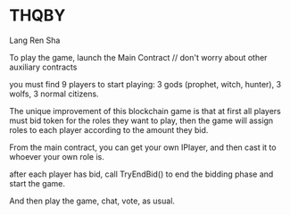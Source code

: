 # THQBY
Lang Ren Sha 


To play the game, launch the Main Contract // don't worry about other auxiliary contracts

you must find 9 players to start playing: 3 gods (prophet, witch, hunter), 3 wolfs, 3 normal citizens.

The unique improvement of this blockchain game is that at first all players must bid token for the roles they want to play, then the game will assign roles to each player according to the amount they bid.

From the main contract, you can get your own IPlayer, and then cast it to whoever your own role is. 

after each player has bid, call TryEndBid() to end the bidding phase and start the game.

And then play the game, chat, vote, as usual. 



